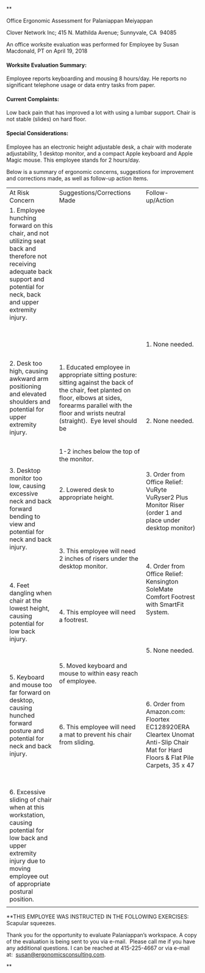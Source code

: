 **

Office Ergonomic Assessment for Palaniappan Meiyappan

Clover Network Inc; 415 N. Mathilda Avenue; Sunnyvale, CA  94085

An office worksite evaluation was performed for Employee by Susan Macdonald, PT on April 19, 2018

  

#### Worksite Evaluation Summary:

Employee reports keyboarding and mousing 8 hours/day. He reports no significant telephone usage or data entry tasks from paper.

  

#### Current Complaints:  

Low back pain that has improved a lot with using a lumbar support. Chair is not stable (slides) on hard floor.

  

#### Special Considerations: 

Employee has an electronic height adjustable desk, a chair with moderate adjustability, 1 desktop monitor, and a compact Apple keyboard and Apple Magic mouse. This employee stands for 2 hours/day.

  

Below is a summary of ergonomic concerns, suggestions for improvement and corrections made, as well as follow-up action items.

  

|                                                                                                                                                                                                                                                                                                                                                                                                                                                                                                                                                                                                                                                                                                                                                                                                                                                                                                                                                                        |                                                                                                                                                                                                                                                                                                                                                                                                                                                                                                                                                                                                                                                                                                                                |                                                                                                                                                                                                                                                                                                                                                                                                                                                                                                                                                                        |
| ---------------------------------------------------------------------------------------------------------------------------------------------------------------------------------------------------------------------------------------------------------------------------------------------------------------------------------------------------------------------------------------------------------------------------------------------------------------------------------------------------------------------------------------------------------------------------------------------------------------------------------------------------------------------------------------------------------------------------------------------------------------------------------------------------------------------------------------------------------------------------------------------------------------------------------------------------------------------- | ------------------------------------------------------------------------------------------------------------------------------------------------------------------------------------------------------------------------------------------------------------------------------------------------------------------------------------------------------------------------------------------------------------------------------------------------------------------------------------------------------------------------------------------------------------------------------------------------------------------------------------------------------------------------------------------------------------------------------ | ---------------------------------------------------------------------------------------------------------------------------------------------------------------------------------------------------------------------------------------------------------------------------------------------------------------------------------------------------------------------------------------------------------------------------------------------------------------------------------------------------------------------------------------------------------------------- |
| At Risk Concern                                                                                                                                                                                                                                                                                                                                                                                                                                                                                                                                                                                                                                                                                                                                                                                                                                                                                                                                                        | Suggestions/Corrections Made                                                                                                                                                                                                                                                                                                                                                                                                                                                                                                                                                                                                                                                                                                   | Follow-up/Action                                                                                                                                                                                                                                                                                                                                                                                                                                                                                                                                                       |
| 1. Employee hunching forward on this chair, and not utilizing seat back and therefore not receiving adequate back support and potential for neck, back and upper extremity injury.<br>    <br><br>  <br>  <br><br>2. Desk too high, causing awkward arm positioning and elevated shoulders and potential for upper extremity injury.<br>    <br><br>  <br><br>3. Desktop monitor too low, causing excessive neck and back forward bending to view and potential for neck and back injury.<br>    <br><br>  <br><br>4. Feet dangling when chair at the lowest height, causing potential for low back injury.<br>    <br><br>  <br><br>5. Keyboard and mouse too far forward on desktop, causing hunched forward posture and potential for neck and back injury.<br>    <br><br>  <br><br>6. Excessive sliding of chair when at this workstation, causing potential for low back and upper extremity injury due to moving employee out of appropriate postural position. | 1. Educated employee in appropriate sitting posture:  sitting against the back of the chair, feet planted on floor, elbows at sides, forearms parallel with the floor and wrists neutral (straight).  Eye level should be <br>    <br><br>1-2 inches below the top of the monitor.<br><br>  <br><br>2. Lowered desk to appropriate height.<br>    <br><br>  <br>  <br>  <br><br>3. This employee will need 2 inches of risers under the desktop monitor.<br>    <br><br>  <br>  <br><br>4. This employee will need a footrest.<br>    <br><br>  <br>  <br><br>5. Moved keyboard and mouse to within easy reach of employee.<br>    <br><br>  <br>  <br><br>6. This employee will need a mat to prevent his chair from sliding. | 1. None needed.<br>    <br><br>  <br>  <br>  <br>  <br>  <br>  <br><br>2. None needed.<br>    <br><br>  <br>  <br>  <br><br>3. Order from Office Relief:  VuRyte VuRyser2 Plus Monitor Riser (order 1 and place under desktop monitor)<br>    <br><br>  <br><br>4. Order from Office Relief: Kensington SoleMate Comfort Footrest with SmartFit System.<br>    <br><br>  <br><br>5. None needed.<br>    <br><br>  <br>  <br>  <br><br>6. Order from Amazon.com:  Floortex EC128920ERA Cleartex Unomat Anti-Slip Chair Mat for Hard Floors & Flat Pile Carpets, 35 x 47 |
|                                                                                                                                                                                                                                                                                                                                                                                                                                                                                                                                                                                                                                                                                                                                                                                                                                                                                                                                                                        |                                                                                                                                                                                                                                                                                                                                                                                                                                                                                                                                                                                                                                                                                                                                |                                                                                                                                                                                                                                                                                                                                                                                                                                                                                                                                                                        |

  

**THIS EMPLOYEE WAS INSTRUCTED IN THE FOLLOWING EXERCISES:  Scapular squeezes.

  

Thank you for the opportunity to evaluate Palaniappan’s workspace. A copy of the evaluation is being sent to you via e-mail.  Please call me if you have any additional questions. I can be reached at 415-225-4667 or via e-mail at:  susan@ergonomicsconsulting.com.

  
**